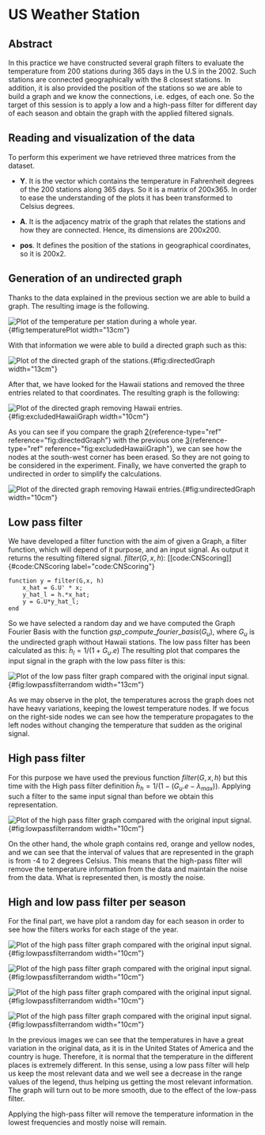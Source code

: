 US Weather Station
==================

Abstract
--------

In this practice we have constructed several graph filters to evaluate
the temperature from 200 stations during 365 days in the U.S in the
2002. Such stations are connected geographically with the 8 closest
stations. In addition, it is also provided the position of the stations
so we are able to build a graph and we know the connections, i.e. edges,
of each one. So the target of this session is to apply a low and a
high-pass filter for different day of each season and obtain the graph
with the applied filtered signals.

Reading and visualization of the data
-------------------------------------

To perform this experiment we have retrieved three matrices from the
dataset.

-   **Y**. It is the vector which contains the temperature in Fahrenheit
    degrees of the 200 stations along 365 days. So it is a matrix of
    200x365. In order to ease the understanding of the plots it has been
    transformed to Celsius degrees.

-   **A**. It is the adjacency matrix of the graph that relates the
    stations and how they are connected. Hence, its dimensions are
    200x200.

-   **pos**. It defines the position of the stations in geographical
    coordinates, so it is 200x2.

Generation of an undirected graph
---------------------------------

Thanks to the data explained in the previous section we are able to
build a graph. The resulting image is the following.

![Plot of the temperature per station during a whole
year.](images/1.png){#fig:temperaturePlot width="13cm"}

With that information we were able to build a directed graph such as
this:

![Plot of the directed graph of the
stations.](images/2.png){#fig:directedGraph width="13cm"}

After that, we have looked for the Hawaii stations and removed the three
entries related to that coordinates. The resulting graph is the
following:

![Plot of the directed graph removing Hawaii
entries.](images/3.png){#fig:excludedHawaiiGraph width="10cm"}

As you can see if you compare the graph
[2](#fig:directedGraph){reference-type="ref"
reference="fig:directedGraph"} with the previous one
[3](#fig:excludedHawaiiGraph){reference-type="ref"
reference="fig:excludedHawaiiGraph"}, we can see how the nodes at the
south-west corner has been erased. So they are not going to be
considered in the experiment. Finally, we have converted the graph to
undirected in order to simplify the calculations.

![Plot of the directed graph removing Hawaii
entries.](images/4.png){#fig:undirectedGraph width="10cm"}

Low pass filter
---------------

We have developed a filter function with the aim of given a Graph, a
filter function, which will depend of it purpose, and an input signal.
As output it returns the resulting filtered signal. $filter(G,x, h)$:
[\[code:CNScoring\]]{#code:CNScoring label="code:CNScoring"}

    function y = filter(G,x, h)
        x_hat = G.U' * x;
        y_hat_l = h.*x_hat;
        y = G.U*y_hat_l;
    end

So we have selected a random day and we have computed the Graph Fourier
Basis with the function $gsp\_compute\_fourier\_basis(G_u)$, where $G_u$
is the undirected graph without Hawaii stations. The low pass filter has
been calculated as this: $\tilde{h}_l= 1/(1+G_u.e)$ The resulting plot
that compares the input signal in the graph with the low pass filter is
this:

![Plot of the low pass filter graph compared with the original input
signal.](images/5.png){#fig:lowpassfilterrandom width="13cm"}

As we may observe in the plot, the temperatures across the graph does
not have heavy variations, keeping the lowest temperature nodes. If we
focus on the right-side nodes we can see how the temperature propagates
to the left nodes without changing the temperature that sudden as the
original signal.

High pass filter
----------------

For this purpose we have used the previous function $filter(G,x, h)$ but
this time with the High pass filter definition
$\tilde{h}_h= 1/(1-(G_u.e-\lambda_{max}))$. Applying such a filter to
the same input signal than before we obtain this representation.

![Plot of the high pass filter graph compared with the original input
signal.](images/6.png){#fig:lowpassfilterrandom width="10cm"}

On the other hand, the whole graph contains red, orange and yellow
nodes, and we can see that the interval of values that are represented
in the graph is from -4 to 2 degrees Celsius. This means that the
high-pass filter will remove the temperature information from the data
and maintain the noise from the data. What is represented then, is
mostly the noise.

High and low pass filter per season 
-----------------------------------

For the final part, we have plot a random day for each season in order
to see how the filters works for each stage of the year.

![Plot of the high pass filter graph compared with the original input
signal.](images/7.png){#fig:lowpassfilterrandom width="10cm"}

![Plot of the high pass filter graph compared with the original input
signal.](images/8.png){#fig:lowpassfilterrandom width="10cm"}

![Plot of the high pass filter graph compared with the original input
signal.](images/9.png){#fig:lowpassfilterrandom width="10cm"}

![Plot of the high pass filter graph compared with the original input
signal.](images/10.png){#fig:lowpassfilterrandom width="10cm"}

In the previous images we can see that the temperatures in have a great
variation in the original data, as it is in the United States of America
and the country is huge. Therefore, it is normal that the temperature in
the different places is extremely different. In this sense, using a low
pass filter will help us keep the most relevant data and we well see a
decrease in the range values of the legend, thus helping us getting the
most relevant information. The graph will turn out to be more smooth,
due to the effect of the low-pass filter.

Applying the high-pass filter will remove the temperature information in
the lowest frequencies and mostly noise will remain.
